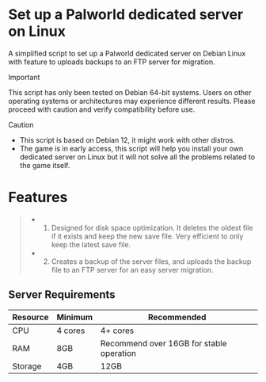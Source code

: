 # Set up a Palworld dedicated server on Linux
A simplified script to set up a Palworld dedicated server on Debian Linux with feature to uploads backups to an FTP server for migration.

> [!IMPORTANT]
> This script has only been tested on Debian 64-bit systems. Users on other operating systems or architectures may experience different results. Please proceed with caution and verify compatibility before use.

> [!CAUTION]
> - This script is based on Debian 12, it might work with other distros.
> - The game is in early access, this script will help you install your own dedicated server on Linux but it will not solve all the problems related to the game itself.

# Features

> - 1. Designed for disk space optimization. It deletes the oldest file if it exists and keep the new save file. Very efficient to only keep the latest save file.
> - 2. Creates a backup of the server files, and uploads the backup file to an FTP server for an easy server migration.

## Server Requirements

| Resource | Minimum | Recommended                              |
|----------|---------|------------------------------------------|
| CPU      | 4 cores | 4+ cores                                 |
| RAM      | 8GB     | Recommend over 16GB for stable operation |
| Storage  | 4GB     | 12GB                                     |


